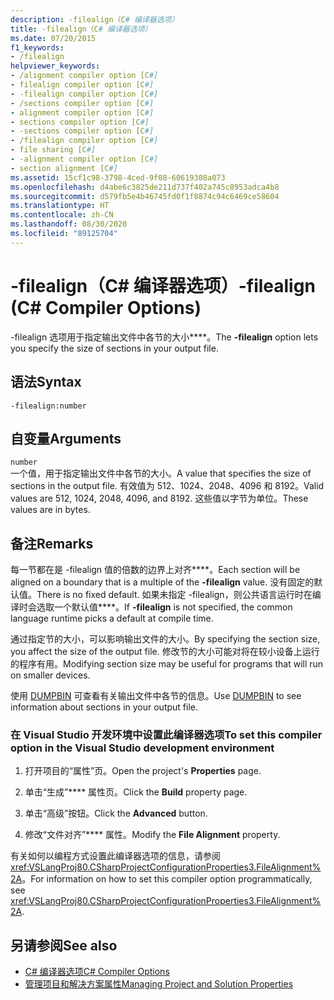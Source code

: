```yaml
---
description: -filealign（C# 编译器选项）
title: -filealign（C# 编译器选项）
ms.date: 07/20/2015
f1_keywords:
- /filealign
helpviewer_keywords:
- /alignment compiler option [C#]
- filealign compiler option [C#]
- -filealign compiler option [C#]
- /sections compiler option [C#]
- alignment compiler option [C#]
- sections compiler option [C#]
- -sections compiler option [C#]
- /filealign compiler option [C#]
- file sharing [C#]
- -alignment compiler option [C#]
- section alignment [C#]
ms.assetid: 15cf1c98-3798-4ced-9f08-60619308a073
ms.openlocfilehash: d4abe6c3825de211d737f402a745c8953adca4b8
ms.sourcegitcommit: d579fb5e4b46745fd0f1f8874c94c6469ce58604
ms.translationtype: HT
ms.contentlocale: zh-CN
ms.lasthandoff: 08/30/2020
ms.locfileid: "89125704"
---
```

# <a name="-filealign-c-compiler-options"></a><span data-ttu-id="498a5-103">-filealign（C# 编译器选项）</span><span class="sxs-lookup"><span data-stu-id="498a5-103">-filealign (C# Compiler Options)</span></span>
<span data-ttu-id="498a5-104">-filealign 选项用于指定输出文件中各节的大小\*\*\*\*。</span><span class="sxs-lookup"><span data-stu-id="498a5-104">The **-filealign** option lets you specify the size of sections in your output file.</span></span>  
  
## <a name="syntax"></a><span data-ttu-id="498a5-105">语法</span><span class="sxs-lookup"><span data-stu-id="498a5-105">Syntax</span></span>  
  
```console  
-filealign:number  
```  
  
## <a name="arguments"></a><span data-ttu-id="498a5-106">自变量</span><span class="sxs-lookup"><span data-stu-id="498a5-106">Arguments</span></span>  
 `number`  
 <span data-ttu-id="498a5-107">一个值，用于指定输出文件中各节的大小。</span><span class="sxs-lookup"><span data-stu-id="498a5-107">A value that specifies the size of sections in the output file.</span></span> <span data-ttu-id="498a5-108">有效值为 512、1024、2048、4096 和 8192。</span><span class="sxs-lookup"><span data-stu-id="498a5-108">Valid values are 512, 1024, 2048, 4096, and 8192.</span></span> <span data-ttu-id="498a5-109">这些值以字节为单位。</span><span class="sxs-lookup"><span data-stu-id="498a5-109">These values are in bytes.</span></span>  
  
## <a name="remarks"></a><span data-ttu-id="498a5-110">备注</span><span class="sxs-lookup"><span data-stu-id="498a5-110">Remarks</span></span>  
 <span data-ttu-id="498a5-111">每一节都在是 -filealign 值的倍数的边界上对齐\*\*\*\*。</span><span class="sxs-lookup"><span data-stu-id="498a5-111">Each section will be aligned on a boundary that is a multiple of the **-filealign** value.</span></span> <span data-ttu-id="498a5-112">没有固定的默认值。</span><span class="sxs-lookup"><span data-stu-id="498a5-112">There is no fixed default.</span></span> <span data-ttu-id="498a5-113">如果未指定 -filealign，则公共语言运行时在编译时会选取一个默认值\*\*\*\*。</span><span class="sxs-lookup"><span data-stu-id="498a5-113">If **-filealign** is not specified, the common language runtime picks a default at compile time.</span></span>  
  
 <span data-ttu-id="498a5-114">通过指定节的大小，可以影响输出文件的大小。</span><span class="sxs-lookup"><span data-stu-id="498a5-114">By specifying the section size, you affect the size of the output file.</span></span> <span data-ttu-id="498a5-115">修改节的大小可能对将在较小设备上运行的程序有用。</span><span class="sxs-lookup"><span data-stu-id="498a5-115">Modifying section size may be useful for programs that will run on smaller devices.</span></span>  
  
 <span data-ttu-id="498a5-116">使用 [DUMPBIN](/cpp/build/reference/dumpbin-options) 可查看有关输出文件中各节的信息。</span><span class="sxs-lookup"><span data-stu-id="498a5-116">Use [DUMPBIN](/cpp/build/reference/dumpbin-options) to see information about sections in your output file.</span></span>  
  
### <a name="to-set-this-compiler-option-in-the-visual-studio-development-environment"></a><span data-ttu-id="498a5-117">在 Visual Studio 开发环境中设置此编译器选项</span><span class="sxs-lookup"><span data-stu-id="498a5-117">To set this compiler option in the Visual Studio development environment</span></span>  
  
1. <span data-ttu-id="498a5-118">打开项目的“属性”页。</span><span class="sxs-lookup"><span data-stu-id="498a5-118">Open the project's **Properties** page.</span></span>  
  
2. <span data-ttu-id="498a5-119">单击“生成”\*\*\*\* 属性页。</span><span class="sxs-lookup"><span data-stu-id="498a5-119">Click the **Build** property page.</span></span>  
  
3. <span data-ttu-id="498a5-120">单击“高级”按钮。</span><span class="sxs-lookup"><span data-stu-id="498a5-120">Click the **Advanced** button.</span></span>  
  
4. <span data-ttu-id="498a5-121">修改“文件对齐”\*\*\*\* 属性。</span><span class="sxs-lookup"><span data-stu-id="498a5-121">Modify the **File Alignment** property.</span></span>  
  
 <span data-ttu-id="498a5-122">有关如何以编程方式设置此编译器选项的信息，请参阅 <xref:VSLangProj80.CSharpProjectConfigurationProperties3.FileAlignment%2A>。</span><span class="sxs-lookup"><span data-stu-id="498a5-122">For information on how to set this compiler option programmatically, see <xref:VSLangProj80.CSharpProjectConfigurationProperties3.FileAlignment%2A>.</span></span>  
  
## <a name="see-also"></a><span data-ttu-id="498a5-123">另请参阅</span><span class="sxs-lookup"><span data-stu-id="498a5-123">See also</span></span>

- [<span data-ttu-id="498a5-124">C# 编译器选项</span><span class="sxs-lookup"><span data-stu-id="498a5-124">C# Compiler Options</span></span>](./index.md)
- [<span data-ttu-id="498a5-125">管理项目和解决方案属性</span><span class="sxs-lookup"><span data-stu-id="498a5-125">Managing Project and Solution Properties</span></span>](/visualstudio/ide/managing-project-and-solution-properties)
